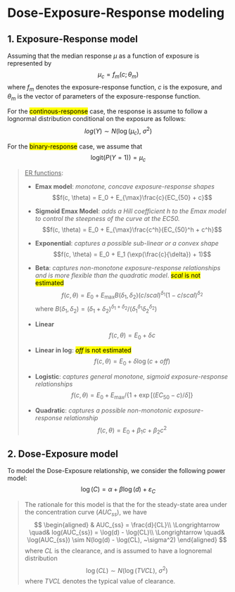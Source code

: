 # Dose-Exposure-Response modeling

## 1. Exposure-Response model

Assuming that the median response $\mu$ as a function of exposure is represented by
$$\mu_c = f_m(c; \theta_m) $$
where $f_m$ denotes the exposure-response function, $c$ is the exposure, and $\theta_m$ is the vector of parameters of the exposure-response function.

For the <mark>continous-response</mark> case, the response is assume to follow a lognormal distribution conditional on the exposure as follows:
$$log(Y) \sim N(\log(\mu_c), ~\sigma^2)$$

For the <mark>binary-response</mark> case, we assume that
$$\text{logit}(P(Y=1)) = \mu_c$$

> <u>ER functions</u>:
> +  **Emax model**: *monotone, concave exposure-response shapes*
>    $$f(c, \theta) = E_0 + E_{\max}\frac{c}{EC_{50} + c}$$
>
>+ **Sigmoid Emax Model**: *adds a Hill coefficient $h$ to the Emax model to control the steepness of the curve at the EC50.*
>    $$f(c, \theta) = E_0 + E_{\max}\frac{c^h}{EC_{50}^h + c^h}$$
>
>+ **Exponential**: *captures a possible sub-linear or a convex shape*
>    $$f(c, \theta) = E_0 + E_1 (\exp(\frac{c}{\delta}) + 1)$$
>
>+ **Beta**: *captures non-monotone exposure-response relationships and is more flexible than the quadratic model*. <mark>$scal$ is not estimated</mark>
>    $$f(c, \theta) = E_0 + E_{\max}B(\delta_1, \delta_2)(c/scal)^{\delta_1}(1-c/scal)^{\delta_2}$$
>    where $B(\delta_1,\delta_2) = (\delta_1 + \delta_2)^{\delta_1+\delta_2}/(\delta_1^{\delta_1}\delta_2^{\delta_2})$
>
>+ **Linear**
>    $$f(c, \theta) = E_0 + \delta c$$
>
>+ **Linear in log**: <mark>$off$ is not estimated</mark>
>    $$f(c, \theta) = E_0 + \delta\log(c + off)$$
>
>
>+ **Logistic**: *captures general monotone, sigmoid exposure-response relationships*
>    $$f(c, \theta) = E_0 + E_{\max} / \{1 + \exp[(EC_{50} - c) / \delta]\}$$
>
>+ **Quadratic**: *captures a possible non-monotonic exposure-response relationship*
>    $$f(c, \theta) = E_0 + \beta_1 c + \beta_2 c^2$$


## 2. Dose-Exposure model
To model the Dose-Exposure relationship, we consider the following power model:
$$\log(C) = \alpha + \beta\log(d) + \varepsilon_C$$

> The rationale for this model is that the for the steady-state area under the concentration curve ($AUC_{ss}$), we have
> $$
> \begin{aligned}
>     & AUC_{ss} = \frac{d}{CL}\\
>     \Longrightarrow \quad& log(AUC_{ss}) = \log(d) - \log(CL)\\ 
>     \Longrightarrow \quad& \log(AUC_{ss}) \sim N(log(d) - \log(CL), ~\sigma^2)
> \end{aligned}
> $$
> where $CL$ is the clearance, and is assumed to have a lognoremal distribution
> $$\log(CL)\sim N(\log(TVCL), ~\sigma^2)$$
> where $TVCL$ denotes the typical value of clearance.